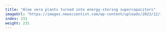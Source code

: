 ```yaml
---
title: "Aloe vera plants turned into energy-storing supercapacitors"
imageUrl: "https://images.newscientist.com/wp-content/uploads/2023/12/19122456/SEI_184072256.jpg?width=788"
index: 231
weight: 231
---
```

